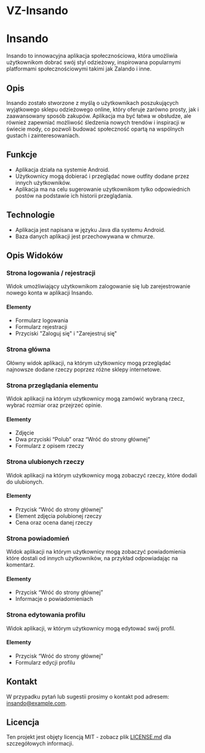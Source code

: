 # VZ-Insando

# Insando

Insando to innowacyjna aplikacja społecznościowa, która umożliwia użytkownikom dobrać swój styl odzieżowy, inspirowana popularnymi platformami społecznościowymi takimi jak Zalando i inne.

## Opis

Insando zostało stworzone z myślą o użytkownikach poszukujących wyjątkowego sklepu odzieżowego online, który oferuje zarówno prosty, jak i zaawansowany sposób zakupów. Aplikacja ma być łatwa w obsłudze, ale również zapewniać możliwość śledzenia nowych trendów i inspiracji w świecie mody, co pozwoli budować społeczność opartą na wspólnych gustach i zainteresowaniach.

## Funkcje

- Aplikacja działa na systemie Android.
- Użytkownicy mogą dobierać i przeglądać nowe outfity dodane przez innych użytkowników.
- Aplikacja ma na celu sugerowanie użytkownikom tylko odpowiednich postów na podstawie ich historii przeglądania.

## Technologie

- Aplikacja jest napisana w języku Java dla systemu Android.
- Baza danych aplikacji jest przechowywana w chmurze.

## Opis Widoków

### Strona logowania / rejestracji

Widok umożliwiający użytkownikom zalogowanie się lub zarejestrowanie nowego konta w aplikacji Insando.  

#### Elementy

- Formularz logowania
- Formularz rejestracji
- Przyciski "Zaloguj się" i "Zarejestruj się"

### Strona główna

Główny widok aplikacji, na którym użytkownicy mogą przeglądać najnowsze dodane rzeczy poprzez różne sklepy internetowe.

### Strona przeglądania elementu

Widok aplikacji na którym użytkownicy mogą zamówić wybraną rzecz, wybrać rozmiar oraz przejrzeć opinie.

#### Elementy

- Zdjęcie
- Dwa przyciski “Polub” oraz “Wróć do strony głównej”
- Formularz z opisem rzeczy

### Strona ulubionych rzeczy

Widok aplikacji na którym użytkownicy mogą zobaczyć rzeczy, które dodali do ulubionych.

#### Elementy

- Przycisk “Wróć do strony głównej”
- Element zdjęcia polubionej rzeczy
- Cena oraz ocena danej rzeczy

### Strona powiadomień

Widok aplikacji na którym użytkownicy mogą zobaczyć powiadomienia które dostali od innych użytkowników, na przykład odpowiadając na komentarz.

#### Elementy

- Przycisk “Wróć do strony głównej”
- Informacje o powiadomieniach

### Strona edytowania profilu

Widok aplikacji, w którym użytkownicy mogą edytować swój profil.

#### Elementy

- Przycisk “Wróć do strony głównej”
- Formularz edycji profilu

## Kontakt

W przypadku pytań lub sugestii prosimy o kontakt pod adresem: insando@example.com.

## Licencja

Ten projekt jest objęty licencją MIT - zobacz plik [LICENSE.md](./LICENSE.md) dla szczegółowych informacji.
